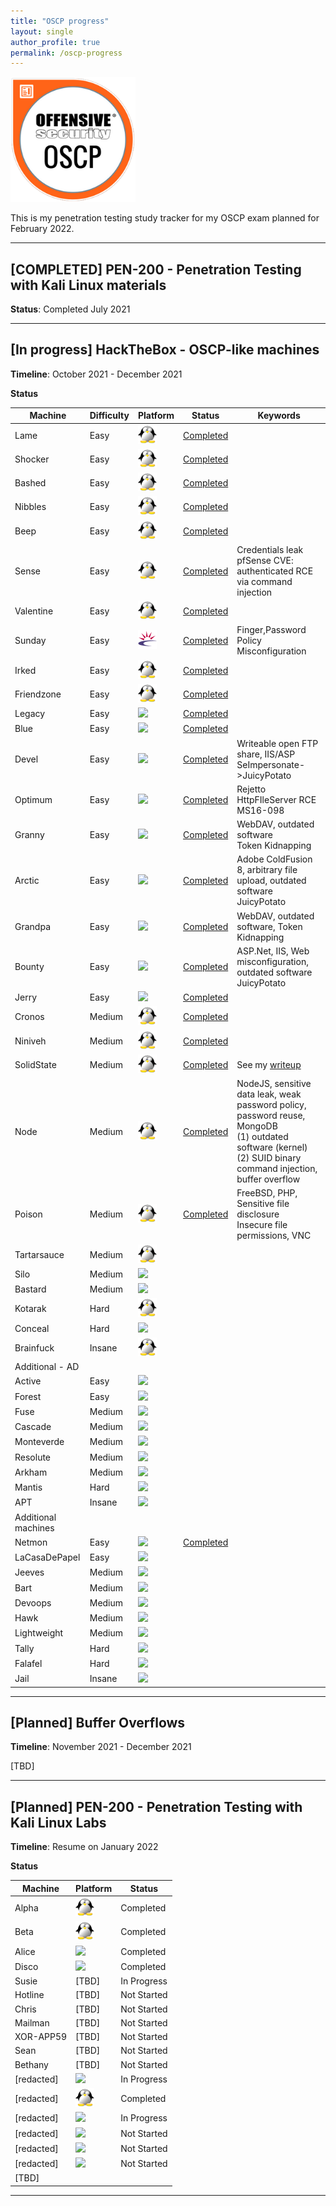 ```yaml
---
title: "OSCP progress"
layout: single
author_profile: true
permalink: /oscp-progress
---
```


<img src="assets/images/PWK-OSCP-badge.png" width="200" height="200" />

This is my penetration testing study tracker for my OSCP exam planned for February 2022.

---

## [COMPLETED] PEN-200 - Penetration Testing with Kali Linux materials

**Status**: Completed July 2021

---

## [In progress] HackTheBox - OSCP-like machines

**Timeline**: October 2021 - December 2021

**Status**

|Machine|Difficulty|Platform|Status|Keywords|
|---|---|---|---|---|
|Lame|Easy|![](assets/images/tux.png)|[Completed](https://www.hackthebox.eu/achievement/machine/429896/1)||
|Shocker|Easy|![](assets/images/tux.png)|[Completed](https://www.hackthebox.eu/achievement/machine/429896/108)||
|Bashed|Easy|![](assets/images/tux.png)|[Completed](https://www.hackthebox.eu/achievement/machine/429896/118)||
|Nibbles|Easy|![](assets/images/tux.png)|[Completed](https://www.hackthebox.eu/achievement/machine/429896/121)||
|Beep|Easy|![](assets/images/tux.png)|[Completed](https://www.hackthebox.eu/achievement/machine/429896/5)||
|Sense|Easy|![](assets/images/tux.png)|[Completed](https://www.hackthebox.com/achievement/machine/429896/111)|Credentials leak<br/>pfSense CVE: authenticated RCE via command injection|
|Valentine|Easy|![](assets/images/tux.png)|[Completed](https://www.hackthebox.eu/achievement/machine/429896/127)||
|Sunday|Easy|![](assets/images/solaris.png)|[Completed](https://www.hackthebox.com/achievement/machine/429896/136)|Finger,Password Policy<br/>Misconfiguration|
|Irked|Easy|![](assets/images/tux.png)|[Completed](https://www.hackthebox.eu/achievement/machine/429896/163)||
|Friendzone|Easy|![](assets/images/tux.png)|[Completed](https://www.hackthebox.eu/achievement/machine/429896/173)||
|Legacy|Easy|![](assets/images/windows.ico)|[Completed](https://www.hackthebox.eu/achievement/machine/429896/2)||
|Blue|Easy|![](assets/images/windows.ico)|[Completed](https://www.hackthebox.eu/achievement/machine/429896/51)||
|Devel|Easy|![](assets/images/windows.ico)|[Completed](https://www.hackthebox.com/achievement/machine/429896/3)|Writeable open FTP share, IIS/ASP<br/>SeImpersonate->JuicyPotato|
|Optimum|Easy|![](assets/images/windows.ico)|[Completed](https://www.hackthebox.com/achievement/machine/429896/6)|Rejetto HttpFIleServer RCE<br/>MS16-098|
|Granny|Easy|![](assets/images/windows.ico)|[Completed](https://www.hackthebox.com/achievement/machine/429896/14)|WebDAV, outdated software<br/>Token Kidnapping|
|Arctic|Easy|![](assets/images/windows.ico)|[Completed](https://www.hackthebox.com/achievement/machine/429896/9)|Adobe ColdFusion 8, arbitrary file upload, outdated software<br/>JuicyPotato|
|Grandpa|Easy|![](assets/images/windows.ico)|[Completed](https://www.hackthebox.com/achievement/machine/429896/13)|WebDAV, outdated software, Token Kidnapping|
|Bounty|Easy|![](assets/images/windows.ico)|[Completed](https://www.hackthebox.com/achievement/machine/429896/142)|ASP.Net, IIS, Web misconfiguration, outdated software<br/>JuicyPotato|
|Jerry|Easy|![](assets/images/windows.ico)|[Completed](https://www.hackthebox.eu/achievement/machine/429896/144)||
|Cronos|Medium|![](assets/images/tux.png)|[Completed](https://www.hackthebox.eu/achievement/machine/429896/11)||
|Niniveh|Medium|![](assets/images/tux.png)|[Completed](https://www.hackthebox.eu/achievement/machine/429896/54)||
|SolidState|Medium|![](assets/images/tux.png)|[Completed](https://www.hackthebox.eu/achievement/machine/429896/85)|See my [writeup](https://www.pidnull.io/2021/09/04/HackTheBox_SolidState(Medium).html)|
|Node|Medium|![](assets/images/tux.png)|[Completed](https://www.hackthebox.com/achievement/machine/429896/110)|NodeJS, sensitive data leak, weak password policy, password reuse, MongoDB<br/>(1) outdated software (kernel)<br/>(2) SUID binary command injection, buffer overflow|
|Poison|Medium|![](assets/images/tux.png)|[Completed](https://www.hackthebox.com/achievement/machine/429896/132)|FreeBSD, PHP, Sensitive file disclosure<br/>Insecure file permissions, VNC|
|Tartarsauce|Medium|![](assets/images/tux.png)|||
|Silo|Medium|![](assets/images/windows.ico)|||
|Bastard|Medium|![](assets/images/windows.ico)|||
|Kotarak|Hard|![](assets/images/tux.png)|||
|Conceal|Hard|![](assets/images/windows.ico)|||
|Brainfuck|Insane|![](assets/images/tux.png)|||
|Additional - AD|
|Active|Easy|![](assets/images/windows.ico)|||
|Forest|Easy|![](assets/images/windows.ico)|||
|Fuse|Medium|![](assets/images/windows.ico)|||
|Cascade|Medium|![](assets/images/windows.ico)|||
|Monteverde|Medium|![](assets/images/windows.ico)|||
|Resolute|Medium|![](assets/images/windows.ico)|||
|Arkham|Medium|![](assets/images/windows.ico)|||
|Mantis|Hard|![](assets/images/windows.ico)|||
|APT|Insane|![](assets/images/windows.ico)|||
|Additional machines|
|Netmon|Easy|![](assets/images/windows.ico)|[Completed](https://www.hackthebox.eu/achievement/machine/429896/177)||
|LaCasaDePapel|Easy|![](assets/images/windows.ico)|||
|Jeeves|Medium|![](assets/images/windows.ico)|||
|Bart|Medium|![](assets/images/windows.ico)|||
|Devoops|Medium|![](assets/images/windows.ico)|||
|Hawk|Medium|![](assets/images/windows.ico)|||
|Lightweight|Medium|![](assets/images/windows.ico)|||
|Tally|Hard|![](assets/images/windows.ico)|||
|Falafel|Hard|![](assets/images/windows.ico)|||
|Jail|Insane|![](assets/images/windows.ico)|||

---

## [Planned] Buffer Overflows

**Timeline**: November 2021 - December 2021

[TBD]

---

## [Planned] PEN-200 - Penetration Testing with Kali Linux Labs

**Timeline**: Resume on January 2022

**Status**

|Machine|Platform|Status|
|---|---|---|
|Alpha|![](assets/images/tux.png)|Completed|
|Beta|![](assets/images/tux.png)|Completed|
|Alice|![](assets/images/windows.ico)|Completed|
|Disco|![](assets/images/windows.ico)|Completed|
|Susie|[TBD]|In Progress|
|Hotline|[TBD]|Not Started|
|Chris|[TBD]|Not Started|
|Mailman|[TBD]|Not Started|
|XOR-APP59|[TBD]|Not Started|
|Sean|[TBD]|Not Started|
|Bethany|[TBD]|Not Started|
|[redacted]|![](assets/images/windows.ico)|In Progress|
|[redacted]|![](assets/images/tux.png)|Completed|
|[redacted]|![](assets/images/windows.ico)|In Progress|
|[redacted]|![](assets/images/windows.ico)|Not Started|
|[redacted]|![](assets/images/windows.ico)|Not Started|
|[redacted]|![](assets/images/windows.ico)|Not Started|
|[TBD]|

---
